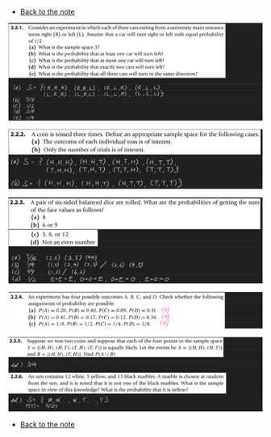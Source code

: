 * [Back to the note](./note.md)

![](./images/ex001.png)

![](./images/ex002.png)

![](./images/ex003.png)

![](./images/ex004.png)

![](./images/ex005.png)



* [Back to the note](./note.md)